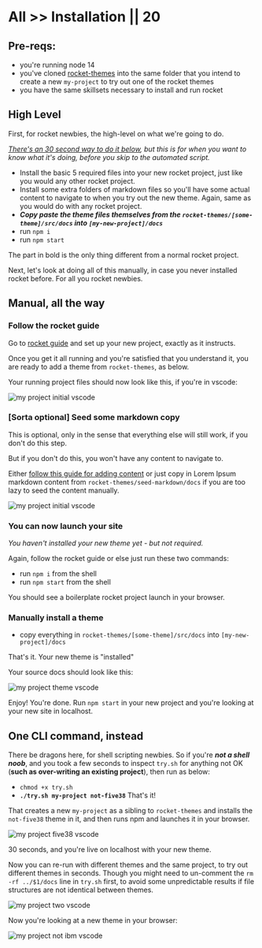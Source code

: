 # All >> Installation || 20

## Pre-reqs:

- you're running node 14
- you've cloned [rocket-themes](https://github.com/petecarapetyan/rocket-themes) into the same folder that you intend to create a new `my-project` to try out one of the rocket themes
- you have the same skillsets necessary to install and run rocket

## High Level

First, for rocket newbies, the high-level on what we're going to do. 

_[There's an 30 second way to do it below](/rocket-themes/all/installation/#one-cli-command-instead), but this is for when you want to know what it's doing, before you skip to the automated script._

- Install the basic 5 required files into your new rocket project, just like you would any other rocket project.
- Install some extra folders of markdown files so you'll have some actual content to navigate to when you try out the new theme. Again, same as you would do with any rocket project.
- _**Copy paste the theme files themselves from the `rocket-themes/[some-theme]/src/docs` into `[my-new-project]/docs`**_
- run `npm i`
- run `npm start`

The part in bold is the only thing different from a normal rocket project.

Next, let's look at doing all of this manually, in case you never installed rocket before. For all you rocket newbies.

## Manual, all the way

### Follow the rocket guide

Go to [rocket guide](https://rocket.modern-web.dev/guides/first-pages/getting-started/) and set up your new project, exactly as it instructs.

Once you get it all running and you're satisfied that you understand it, you are ready to add a theme from `rocket-themes`, as below.

Your running project files should now look like this, if you're in vscode:

<img class="bordered" src="/_merged_assets/_static/images/my-project-initial-vscode.jpg" alt="my project initial vscode" />

### [Sorta optional] Seed some markdown copy

This is optional, only in the sense that everything else will still work, if you don't do this step.

But if you don't do this, you won't have any content to navigate to.

Either [follow this guide for adding content](https://rocket.modern-web.dev/guides/first-pages/adding-pages/) or just copy in Lorem Ipsum markdown content from `rocket-themes/seed-markdown/docs` if you are too lazy to seed the content manually.

<img class="bordered" src="/_merged_assets/_static/images/my-project-lorem-vscode.jpg" alt="my project initial vscode" />

### You can now launch your site

_You haven't installed your new theme yet - but not required._

Again, follow the rocket guide or else just run these two commands:

- run `npm i` from the shell
- run `npm start` from the shell

You should see a boilerplate rocket project launch in your browser.

### Manually install a theme

- copy everything in `rocket-themes/[some-theme]/src/docs` into `[my-new-project]/docs`

That's it. Your new theme is "installed"

Your source docs should look like this:

<img class="bordered" src="/_merged_assets/_static/images/my-project-theme-vscode.jpg" alt="my project theme vscode" />

Enjoy! You're done. Run `npm start` in your new project and you're looking at your new site in localhost.

## One CLI command, instead

There be dragons here, for shell scripting newbies. So if you're _**not a shell noob**_, and you took a few seconds to inspect `try.sh` for  anything not OK (**such as over-writing an existing project**), then run as below:

- `chmod +x try.sh`
- **`./try.sh my-project not-five38`** That's it!

That creates a new `my-project` as a sibling to `rocket-themes` and installs the `not-five38` theme in it, and then runs npm and launches it in your browser.

<img class="bordered" src="/_merged_assets/_static/images/my-project-five38-vscode.jpg" alt="my project five38 vscode" />

30 seconds, and you're live on localhost with your new theme.

Now you can re-run with different themes and the same project, to try out different themes in seconds. Though you might need to un-comment the `rm -rf ../$1/docs` line in `try.sh` first, to avoid some unpredictable results if file structures are not identical between themes.

<img class="bordered" src="/_merged_assets/_static/images/my-project-two-vscode.jpg" alt="my project two vscode" />

Now you're looking at a new theme in your browser:

<img class="bordered" src="/_merged_assets/_static/images/my-project-ibm-vscode.jpg" alt="my project not ibm vscode" />
